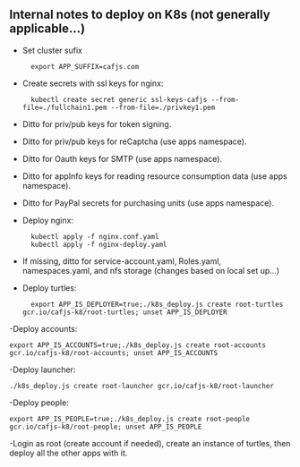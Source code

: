 Internal notes to deploy  on K8s (not generally applicable...)
--------------------------------------------------------------

- Set cluster sufix

        export APP_SUFFIX=cafjs.com

- Create secrets with ssl keys for nginx:

        kubectl create secret generic ssl-keys-cafjs --from-file=./fullchain1.pem --from-file=./privkey1.pem

- Ditto for priv/pub keys for token signing.

- Ditto for priv/pub keys for reCaptcha (use apps namespace).

- Ditto for Oauth keys for SMTP (use apps namespace).

- Ditto for appInfo keys for reading resource consumption data (use apps namespace).

- Ditto for PayPal secrets for purchasing units (use apps namespace).

- Deploy nginx:

        kubectl apply -f nginx.conf.yaml
        kubectl apply -f nginx-deploy.yaml

- If missing, ditto for service-account.yaml, Roles.yaml, namespaces.yaml, and nfs storage (changes based on local set up...)

- Deploy turtles:

        export APP_IS_DEPLOYER=true;./k8s_deploy.js create root-turtles gcr.io/cafjs-k8/root-turtles; unset APP_IS_DEPLOYER

-Deploy accounts:

    export APP_IS_ACCOUNTS=true;./k8s_deploy.js create root-accounts gcr.io/cafjs-k8/root-accounts; unset APP_IS_ACCOUNTS

-Deploy launcher:

    ./k8s_deploy.js create root-launcher gcr.io/cafjs-k8/root-launcher

-Deploy people:

    export APP_IS_PEOPLE=true;./k8s_deploy.js create root-people gcr.io/cafjs-k8/root-people; unset APP_IS_PEOPLE

-Login as root (create account if needed), create an instance of turtles, then deploy all the other apps with it.
